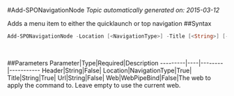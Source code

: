 #Add-SPONavigationNode
*Topic automatically generated on: 2015-03-12*

Adds a menu item to either the quicklaunch or top navigation
##Syntax
```powershell
Add-SPONavigationNode -Location [<NavigationType>] -Title [<String>] [-Url [<String>]] [-Header [<String>]] [-Web [<WebPipeBind>]]
```
&nbsp;

##Parameters
Parameter|Type|Required|Description
---------|----|--------|-----------
Header|String|False|
Location|NavigationType|True|
Title|String|True|
Url|String|False|
Web|WebPipeBind|False|The web to apply the command to. Leave empty to use the current web.
